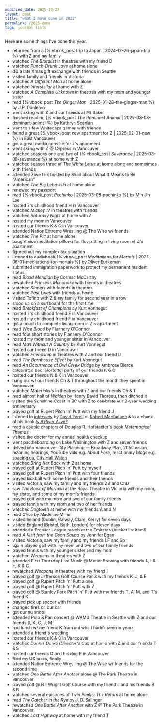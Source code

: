 ```yaml
---
modified_date: 2025-10-27
layout: post
title: "what I have done in 2025"
permalink: /2025-done
tags: journal lists
---
```


Here are some things I've done this year.
<!--more-->

- returned from a {% vbook_post trip to Japan | 2024-12-26-japan-trip %} with Z and my family
- watched _The Brutalist_ in theatres with my friend D
- watched _Punch-Drunk Love_ at home alone
- did a late Xmas gift exchange with friends in Seattle
- visited family and friends in Victoria
- watched _A Different Man_ at home alone
- watched _Interstellar_ at home with Z
- watched _A Complete Unknown_ in theatres with my mom and younger sister
- read {% vbook_post _The Ginger Man_ | 2025-01-28-the-ginger-man %} by J.P. Donleavy
- went skiing with Z and our friends at Mt Baker
- finished reading {% vbook_post _The Dominant Animal_ | 2025-03-08-dominant-animal %} by Kathryn Scanlan
- went to a few Whitecaps games with friends
- found a great {% vbook_post new apartment for Z | 2025-02-01-now %} in East Vancouver
- got a great media console for Z's apartment
- went skiing with Z @ Cypress in Vancouver
- watched seasons one and two of {% vbook_post _Severance_ | 2025-03-08-severance %} at home with Z
- watched season three of _The White Lotus_ at home alone and sometimes with friends
- attended Ziwe talk hosted by Shad about What It Means to Be "American"
- watched _The Big Lebowski_ at home alone
- renewed my passport
- read {% vbook_post _Pachinko_ | 2025-03-08-pachinko %} by Min Jin Lee
- hosted Z's childhood friend H in Vancouver
- watched _Mickey 17_ in theatres with friends
- watched _Saturday Night_ at home with Z
- hosted my mom in Vancouver
- hosted our friends K & C in Vancouver
- attended Nation Extreme Wrestling @ The Wise w/ friends
- watched _The Pitt_ at home alone
- bought nice meditation pillows for floorsitting in living room of Z's apartment
- figured out my complex tax situation
- listened to audiobook {% vbook_post _Meditations for Mortals_ | 2025-06-01-meditations-for-mortals %} by Oliver Burkeman
- submitted immigration paperwork to protect my permanent resident status
- read _Blood Meridian_ by Cormac McCarthy
- rewatched _Princess Mononoke_ with friends in theatres
- watched _Sinners_ with friends in theatres
- watched _Past Lives_ with friends at home
- visited Tofino with Z & my family for second year in a row
- stood up on a surfboard for the first time
- read _Breakfast of Champions_ by Kurt Vonnegut
- hosted Z's childhood friend E in Vancouver
- hosted my childhood friend F in Vancouver
- got a couch to complete living room in Z's apartment
- read _Wise Blood_ by Flannery O'Connor
- read four short stories by Flannery O'Connor
- hosted my mom and younger sister in Vancouver
- read _Man Without A Country_ by Kurt Vonnegut
- hosted our friend D in Vancouver
- watched _Friendship_ in theatres with Z and our friend D
- read _The Barnhouse Effect_ by Kurt Vonnegut
- read _An Occurrence at Owl Creek Bridge_ by Ambrose Bierce
- celebrated bachelor(ette) party of our friends K & C
- hosted our friends N & K in Vancouver
- hung out w/ our friends Ch & T throughout the month they spent in Vancouver
- watched _Materialists_ in theatres with Z and our friends Ch & T
- read almost half of _Walden_ by Henry David Thoreau, then ditched it
- visited the Sunshine Coast in BC with Z to celebrate our 2-year wedding anniversary
- played golf at Rupert Pitch 'n' Putt with my friend J
- listened to [interview](https://youtu.be/rdsE9XqB2bI?si=-cnH1vpPN_nIHkU5) by [David Perell](https://perell.com/) of [Robert Macfarlane](https://en.wikipedia.org/wiki/Robert_Macfarlane_(writer)) & to a chunk of his book [_Is A River Alive?_](https://www.goodreads.com/book/show/218569826-is-a-river-alive)
- read a couple chapters of Douglas R. Hofstadter's book _Metamagical Themas_
- visited the doctor for my annual health checkup
- went paddleboarding on Lake Washington with Z and seven friends
- delved into Vancouver City Planning — Broadway Plan, 2050 vision, rezoning hearings, YouTube vids e.g. _About Here_, reactionary blogs e.g. [spacing.ca](https://spacing.ca), [City Hall Watch](https://cityhallwatch.wordpress.com)
- watched _Bring Her Back_ with Z at home
- played golf at Rupert Pitch 'n' Putt by myself
- played golf at Rupert Pitch 'n' Putt with four friends
- played kickball with some friends and their friends
- visited Victoria, saw my family and my friends ZB and ChD
- saw _The Book of Mormon_ at the Royal Theatre in Victoria with my mom, my sister, and some of my mom's friends
- played golf with my mom and two of our family friends
- played tennis with my mom and two of her friends
- watched _Dogtooth_ at home with my friends A and N
- read _Circe_ by Madeline Miller
- visited Ireland (Dublin, Galway, Clare, Kerry) for seven days
- visited England (Bristol, Bath, London) for eleven days
- attended a Premier League match at the Emirates (bucket list item!)
- read _A Visit from the Goon Squad_ by Jennifer Egan
- visited Victoria, saw my family and my friends LF and Sp
- again played golf with my mom and two of our family friends
- played tennis with my younger sister and my mom
- watched _Weapons_ in theatres with Z
- attended First Thursday Live Music @ Metier Brewing with friends A, I & H, K & C
- rewatched _Weapons_ in theatres with my friend I
- played golf @ Jefferson Golf Course Par 3 with my friends K, J, & E
- played golf @ Rupert Pitch 'n' Putt alone
- played golf @ Rupert Pitch 'n' Putt with Z
- played golf @ Stanley Park Pitch 'n' Putt with my friends T, A, M, and T's friend K
- played pick up soccer with friends
- changed tires on our car
- got our flu shots
- attended Polo & Pan concert @ WAMU Theatre in Seattle with Z and our friends D, K, C, J, M
- had lunch w/ my friend K from uni who I hadn't seen in years
- attended a friend's wedding
- hosted our friends K & C in Vancouver
- watched _Donnie Darko (Director's Cut)_ at home with Z and our friends T & S
- hosted our friends D and his dog P in Vancouver
- filed my US taxes, finally
- attended Nation Extreme Wrestling @ The Wise w/ friends for the second time
- watched _One Battle After Another_ alone @ The Park Theatre in Vancouver
- played golf @ Bill Wright Golf Course with my friend L and his friends B & B
- watched several episodes of _Twin Peaks: The Return_ at home alone
- read _The Catcher in the Rye_ by J. D. Salinger
- rewatched _One Battle After Another_ with Z @ The Park Theatre in Vancouver
- watched _Lost Highway_ at home with my friend T
